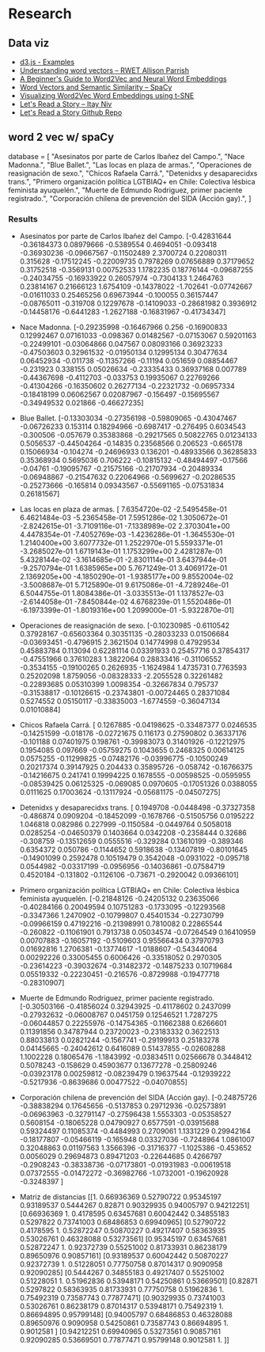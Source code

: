 # Research

## Data viz
* [d3.js - Examples](https://observablehq.com/@d3/gallery)
* [Understanding word vectors – RWET Allison Parrish](https://github.com/aparrish/rwet/blob/master/understanding-word-vectors.ipynb)
* [A Beginner's Guide to Word2Vec and Neural Word Embeddings](https://pathmind.com/wiki/word2vec)
* [Word Vectors and Semantic Similarity – SpaCy](https://spacy.io/usage/vectors-similarity)
* [Visualizing Word2Vec Word Embeddings using t-SNE](https://towardsdatascience.com/google-news-and-leo-tolstoy-visualizing-word2vec-word-embeddings-with-t-sne-11558d8bd4d)
* [Let's Read a Story – Itay Niv](http://www.itayniv.com/lets-read-a-story)
* [Let's Read a Story Github Repo](https://github.com/itayniv/lets-read-a-story)

## word 2 vec w/ spaCy
database = [
    "Asesinatos por parte de Carlos Ibañez del Campo.",
    "Nace Madonna.",
    "Blue Ballet.",
    "Las locas en plaza de armas.",
    "Operaciones de reasignación de sexo.",
    "Chicos Rafaela Carrá.",
    "Detenidxs y desaparecidxs trans.",
    "Primero organización política LGTBIAQ+ en Chile: Colectiva lésbica feminista ayuquelén.",
    "Muerte de Edmundo Rodriguez, primer paciente registrado.",
    "Corporación chilena de prevención del SIDA (Acción gay).",
]

### Results
* Asesinatos por parte de Carlos Ibañez del Campo.
[-0.42831644 -0.36184373  0.08979666 -0.5389554   0.4694051  -0.093418
 -0.36930236 -0.09667567 -0.11502489  2.3700724   0.22080311  0.315628
 -0.17512245 -0.22009735  0.7978269   0.07656889  0.37179652  0.31752518
 -0.3569131   0.00752533  1.1782235   0.18776144 -0.09687255 -0.24034755
 -0.16933922  0.26057974 -0.7304133   1.2464763   0.23814167  0.21666123
  1.6754109  -0.14378022 -1.702641   -0.07742667 -0.01611033  0.25465256
  0.69673944 -0.100055    0.36157447 -0.08765011 -0.319708    0.12297678
 -0.14109033 -0.28681982  0.3936912  -0.14458176 -0.6441283  -1.2627188
 -0.16831967 -0.41734347]

* Nace Madonna.
[-0.29235998 -0.16467966  0.256      -0.16900833  0.12992467  0.07161033
 -0.098367    0.01482567 -0.07153067  0.59201163 -0.22499101 -0.03064866
  0.047567    0.08093166  0.36923233 -0.47503603  0.32961532 -0.01950134
  0.12995134  0.30477634  0.06452934 -0.011738   -0.11357266 -0.11194
  0.051659    0.08854467 -0.231923    0.338155    0.05026634 -0.23335433
  0.36937168  0.007789   -0.44367698 -0.4112703  -0.033753    0.19935067
  0.22769266 -0.41304266 -0.16350602  0.26277134 -0.22321732 -0.06957334
 -0.18418199  0.06062567  0.02087967 -0.156497   -0.15695567 -0.34949532
  0.021866   -0.46627235]
* Blue Ballet.
[-0.13303034 -0.27356198 -0.59809065 -0.43047467 -0.06726233  0.153114
  0.18294966 -0.6987417  -0.276495    0.6034543  -0.300506   -0.057679
  0.35383868 -0.29217565  0.50822765  0.01234133  0.5056537  -0.44504264
 -0.14835     0.23568566  0.206523   -0.665178    0.15066934 -0.104274
 -0.24696933  0.136201   -0.48933566  0.36285833  0.35368934  0.5695036
  0.706222   -0.10815132 -0.48494497 -0.17566    -0.04761    -0.19095767
 -0.21575166 -0.21707934 -0.20489334 -0.06948867 -0.21547632  0.22064966
 -0.5699627  -0.20286535 -0.25273666 -0.165814    0.09343567 -0.55691165
 -0.07531834  0.26181567]
* Las locas en plaza de armas.
[ 7.6354720e-02 -2.5495458e-01  6.4621484e-03 -5.2365458e-01
  7.5951286e-02  1.3050672e-01 -2.8242615e-01 -3.7109116e-01
 -7.1338989e-02  2.3703041e+00  4.4478354e-01 -7.4052769e-03
 -1.4236286e-01 -1.3645530e-01  1.2140400e+00  3.6077732e-01
  1.2522970e-01  5.5593371e-01 -3.2685027e-01  1.6719143e-01
  1.1753299e+00  2.4281287e-01  5.4328144e-02 -3.1614685e-01
 -2.8301114e-01  3.6437944e-01 -9.2570794e-01  1.6385965e+00
  5.7671249e-01  3.4069172e-01  2.1369205e+00 -4.1850290e-01
 -1.9385177e+00  9.8552004e-02 -3.5008687e-01  5.7125890e-01
  9.6175086e-01 -4.7289246e-01  6.5044755e-01  1.8084386e-01
 -3.0335513e-01  1.1378527e-03 -2.6144058e-01 -7.8450844e-02
  4.6768239e-01  1.5520486e-01 -6.1973399e-01 -1.8019316e+00
  1.2099000e-01 -5.9322870e-01]
* Operaciones de reasignación de sexo.
[-0.10230985 -0.6110542   0.37928167 -0.65603364  0.30351135 -0.28033233
  0.01506684 -0.03693451 -0.4796915   2.3621504   0.14774998  0.47929534
  0.45883784  0.113094    0.62281114  0.03391933  0.25457716  0.37854317
 -0.47551966  0.37610283  1.3822064   0.28833416 -0.31106552 -0.3534155
 -0.19100265  0.2626935  -1.1624984   1.4735731   0.7763593   0.25202098
  1.8759056  -0.08328333 -2.2055528   0.32261482 -0.22893685  0.05310399
  1.0098354  -0.32667834  0.795737   -0.31538817 -0.10126615 -0.23743801
 -0.00724465  0.28371084  0.5274552   0.05150117 -0.33835003 -1.6774559
 -0.36047134  0.01010884]
* Chicos Rafaela Carrá.
[ 0.1267885  -0.04198625 -0.33487377  0.0246535  -0.14251599 -0.018176
 -0.02721675  0.116173    0.27590802  0.36337176 -0.101188    0.07401975
  0.198761   -0.39983073  0.31401926 -0.12212975  0.1954085   0.097669
 -0.05759275  0.1043655   0.2468325   0.00614125  0.0575255  -0.11299825
 -0.07482176 -0.03996775 -0.10500249  0.20217374  0.39147925  0.204433
  0.35895726 -0.058742   -0.16766375 -0.14216675  0.241741    0.19994225
  0.1678555  -0.00598525 -0.0595955  -0.08539425  0.06125325 -0.069085
  0.0970605  -0.17051326  0.0388055   0.0111625   0.17003624 -0.13117924
 -0.05681175 -0.04507275]
* Detenidxs y desaparecidxs trans.
[ 0.1949708  -0.0448498  -0.37327358 -0.486874    0.0909204  -0.18452099
 -0.1678766  -0.51505756  0.0195222   1.046818    0.082986    0.227999
 -0.1150584  -0.0449764   0.5058018   0.0285254  -0.04650379  0.1403664
  0.0342208  -0.2358444   0.32686    -0.308759   -0.13512659  0.0555516
 -0.329284    0.13610199 -0.389346    0.6354372   0.050786   -0.1144652
  0.5918638  -0.13407819 -0.80101645 -0.14901099  0.2592478   0.10519479
  0.3542048  -0.0931022  -0.095718    0.0544982  -0.03317199 -0.0956956
 -0.14036861 -0.07584719  0.4520184  -0.131802   -0.1126106  -0.73671
 -0.2920042   0.09366101]
* Primero organización política LGTBIAQ+ en Chile: Colectiva lésbica feminista ayuquelén.
[-0.21848126 -0.24205132  0.23635066 -0.40284166  0.20049594  0.10751283
 -0.1733095  -0.12293568 -0.3347366   1.2470902  -0.10799807  0.45401534
 -0.22730799 -0.09966159  0.47192216 -0.21398991  0.7810082   0.22865544
 -0.260822   -0.11061901  0.7913738   0.05034574 -0.07264549  0.16410959
  0.00707883 -0.16057192 -0.5109603   0.95566434  0.37970793  0.01692816
  1.2706381  -0.13774617 -1.0188607  -0.54344064  0.00292226  0.33005455
  0.6006426  -0.33518052  0.2970305  -0.23614223 -0.39032674 -0.31482372
 -0.14875233  0.10719684  0.05519332 -0.22230451 -0.216576   -0.8729988
 -0.19477718 -0.28310907]
* Muerte de Edmundo Rodriguez, primer paciente registrado.
[-0.30503166 -0.41856024  0.32943925 -0.41178602  0.2437099  -0.27932632
 -0.06008767  0.0451759   0.12546521  1.7287275  -0.06044857  0.22255976
 -0.14754365 -0.11662388  0.6266601   0.11391856  0.34787944  0.23720023
 -0.23183332  0.3622513   0.88033813  0.02821244 -0.1567741  -0.29199913
  0.25183278  0.04145665 -0.24042612  0.6416089   0.51437855 -0.02608288
  1.1002228   0.18065476 -1.1843992  -0.03834511  0.02566678  0.3448412
  0.5078243  -0.158629    0.45903677  0.13677278 -0.25809246 -0.03923178
  0.00259812 -0.08239479  0.19637544 -0.12939222 -0.5217936  -0.8639686
  0.00477522 -0.04070855]
* Corporación chilena de prevención del SIDA (Acción gay).
[-0.24875726 -0.38838294  0.17645656 -0.5137853   0.29712936 -0.02573891
 -0.06963963 -0.32791147 -0.27596438  1.5553303  -0.05358527  0.5608154
 -0.18065228  0.04790927  0.6577591  -0.03915688  0.59324497  0.11085374
 -0.4484993   0.2709061   1.1331229   0.29942164 -0.18177807 -0.05466119
 -0.165948    0.03327036 -0.7248964   1.0861007   0.32048863  0.01197563
  1.3566396  -0.31716377 -1.1025386  -0.453652    0.0056029   0.29694873
  0.89471203 -0.22644685  0.4266797  -0.2908243  -0.38338736 -0.07173801
 -0.01931983 -0.00619518  0.07372555 -0.01472272 -0.36982766 -1.0732001
 -0.19620928 -0.3248397 ]

* Matriz de distancias
[[1.         0.66936369 0.52790722 0.95345197 0.93189537 0.5444267  0.82871    0.90329935 0.94005797 0.94212251]
 [0.66936369 1.         0.4178595  0.63457681 0.60042442 0.34855183 0.5297822  0.73741003 0.68486853 0.69940965]
 [0.52790722 0.4178595  1.         0.52872247 0.50870227 0.49217407 0.58363935 0.53026761 0.46328088 0.53273561]
 [0.95345197 0.63457681 0.52872247 1.         0.92372739 0.55251002 0.81733931 0.86238179 0.89650976 0.90857161]
 [0.93189537 0.60042442 0.50870227 0.92372739 1.         0.51228051 0.77750758 0.87014317 0.9090958  0.92090285]
 [0.5444267  0.34855183 0.49217407 0.55251002 0.51228051 1.         0.51962836 0.53948171 0.54250861 0.53669501]
 [0.82871    0.5297822  0.58363935 0.81733931 0.77750758 0.51962836 1.         0.75492319 0.73587743 0.77877471]
 [0.90329935 0.73741003 0.53026761 0.86238179 0.87014317 0.53948171 0.75492319 1.         0.86694895 0.95799148]
 [0.94005797 0.68486853 0.46328088 0.89650976 0.9090958  0.54250861 0.73587743 0.86694895 1.         0.9012581 ]
 [0.94212251 0.69940965 0.53273561 0.90857161 0.92090285 0.53669501 0.77877471 0.95799148 0.9012581  1.        ]]